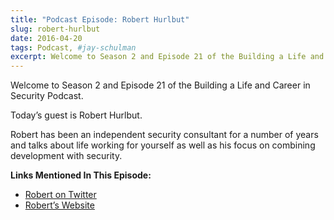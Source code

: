 ```yaml
---
title: "Podcast Episode: Robert Hurlbut"
slug: robert-hurlbut
date: 2016-04-20
tags: Podcast, #jay-schulman
excerpt: Welcome to Season 2 and Episode 21 of the Building a Life and Career in Security Podcast.
---
```


Welcome to Season 2 and Episode 21 of the Building a Life and Career in Security Podcast.

Today’s guest is Robert Hurlbut.

Robert has been an independent security consultant for a number of years and talks about life working for yourself as well as his focus on combining development with security.

**Links Mentioned In This Episode:**

- [Robert on Twitter](https://twitter.com/roberthurlbut)
- [Robert’s Website](https://roberthurlbut.com/)
